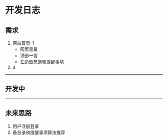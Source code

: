 # 开发日志

## 需求

1. 网站首页-1
   - 网页背景
   - 顶部一言
   - 左边备忘录和提醒事项
2. d

---

## 开发中

---

## 未来思路

1. 用户注册登录
2. 备忘录和提醒事项算法推荐

